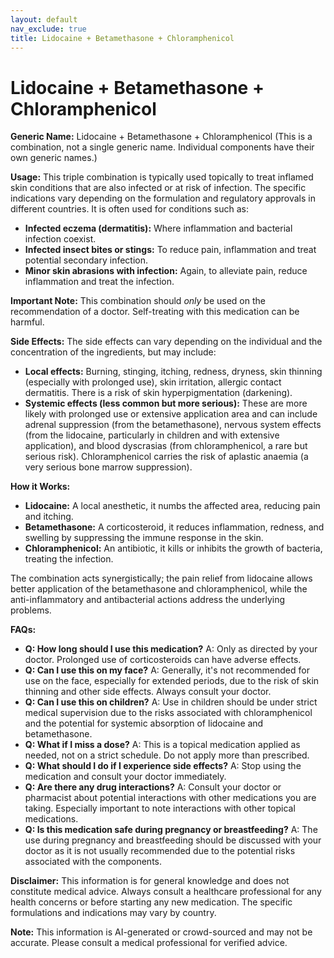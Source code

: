```yaml
---
layout: default
nav_exclude: true
title: Lidocaine + Betamethasone + Chloramphenicol
---
```


# Lidocaine + Betamethasone + Chloramphenicol

**Generic Name:** Lidocaine + Betamethasone + Chloramphenicol (This is a combination, not a single generic name. Individual components have their own generic names.)


**Usage:** This triple combination is typically used topically to treat inflamed skin conditions that are also infected or at risk of infection.  The specific indications vary depending on the formulation and regulatory approvals in different countries.  It is often used for conditions such as:

* **Infected eczema (dermatitis):**  Where inflammation and bacterial infection coexist.
* **Infected insect bites or stings:** To reduce pain, inflammation and treat potential secondary infection.
* **Minor skin abrasions with infection:**  Again, to alleviate pain, reduce inflammation and treat the infection.

**Important Note:** This combination should *only* be used on the recommendation of a doctor.  Self-treating with this medication can be harmful.


**Side Effects:**  The side effects can vary depending on the individual and the concentration of the ingredients, but may include:

* **Local effects:** Burning, stinging, itching, redness, dryness, skin thinning (especially with prolonged use), skin irritation, allergic contact dermatitis.  There is a risk of skin hyperpigmentation (darkening).
* **Systemic effects (less common but more serious):**  These are more likely with prolonged use or extensive application area and can include adrenal suppression (from the betamethasone), nervous system effects (from the lidocaine, particularly in children and with extensive application), and blood dyscrasias (from chloramphenicol, a rare but serious risk). Chloramphenicol carries the risk of aplastic anaemia (a very serious bone marrow suppression).


**How it Works:**

* **Lidocaine:**  A local anesthetic, it numbs the affected area, reducing pain and itching.
* **Betamethasone:** A corticosteroid, it reduces inflammation, redness, and swelling by suppressing the immune response in the skin.
* **Chloramphenicol:** An antibiotic, it kills or inhibits the growth of bacteria, treating the infection.

The combination acts synergistically; the pain relief from lidocaine allows better application of the betamethasone and chloramphenicol, while the anti-inflammatory and antibacterial actions address the underlying problems.


**FAQs:**

* **Q: How long should I use this medication?** A: Only as directed by your doctor.  Prolonged use of corticosteroids can have adverse effects.
* **Q: Can I use this on my face?** A: Generally, it's not recommended for use on the face, especially for extended periods, due to the risk of skin thinning and other side effects.  Always consult your doctor.
* **Q: Can I use this on children?** A:  Use in children should be under strict medical supervision due to the risks associated with chloramphenicol and the potential for systemic absorption of lidocaine and betamethasone.
* **Q: What if I miss a dose?** A: This is a topical medication applied as needed, not on a strict schedule. Do not apply more than prescribed.
* **Q: What should I do if I experience side effects?** A: Stop using the medication and consult your doctor immediately.
* **Q: Are there any drug interactions?** A:  Consult your doctor or pharmacist about potential interactions with other medications you are taking.  Especially important to note interactions with other topical medications.
* **Q: Is this medication safe during pregnancy or breastfeeding?** A: The use during pregnancy and breastfeeding should be discussed with your doctor as it is not usually recommended due to the potential risks associated with the components.


**Disclaimer:**  This information is for general knowledge and does not constitute medical advice. Always consult a healthcare professional for any health concerns or before starting any new medication.  The specific formulations and indications may vary by country.


**Note:** This information is AI-generated or crowd-sourced and may not be accurate. Please consult a medical professional for verified advice.